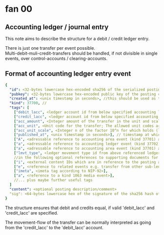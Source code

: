 # fan 00

## Accounting ledger / journal entry

This note aims to describe the structure for a debit / credit ledger entry.  

There is just one transfer per event possible.  
Multi-debit-muli-credit-transfers should be handled, if not divisible in single events, over control-accounts / clearing-accounts. 

## Format of accounting ledger entry event

~~~yaml
{
  "id": <32-bytes lowercase hex-encoded sha256 of the serialized posting data>,
  "pubkey": <32-bytes lowercase hex-encoded public key of the posting creator>,
  "created_at": <unix timestamp in seconds>, //this should be used as timestamp of the posting period / time to which the posting should belong, rather than the real creation timestamp of the event, for better filtering
  "kind": 37700, //
  "tags": [
    ["debit_lacc", <ledger account id from below specified accounting ledger event reference>],
    ["credit_lacc", <ledger account id from below specified accounting ledger event reference>],
    ["acc_amount", <Integer amount of the transfer in the unit and scale provided below>],
    ["acc_unit", <Unit code for the transfer; The allowed unit codes are specified in the accounting ledger event referenced below>],
    ["acc_unit_scale", <Integer n of the factor 10^n for which holds (le_amount-field / 10^n = amount in 'acc_unit' base)],
    ["published_at", <unix timestamp in seconds>], // timestamp at which the event was created / published
    ["A", <adressable reference to accounting area event (kind 37701) as specified in fan01>], //accounting area for which is booked
    ["a", <adressable reference to accounting ledger event (kind 37702) as specified in fan02>]
    ["a", <adressable reference to accounting area event (kind 37701) as specified in fan01>], //accounting area against which is booked (partner of the entry)
    ["lmvt_type", <ledger movement type id from above referenced ledger structure event reference>],
    //in the following optional references to supporting documents for the entry
    ["i", <external content IDs which are in reference to the posting according to NIP-73],
    ["e", <reference to related events e.g. transfer from other sub-ledger, etc.>],
    ["imeta", <imeta tag according to NIP-92>],
    ["a", <reference to a kind 1063 media event>],
    //... plus maybe further useful tags
  ]
  "content": <optional posting description/comment>
  "sig": <64-bytes lowercase hex of the signature of the sha256 hash of the serialized event data, which is the same as the "id" field>
}
~~~

The structure ensures that debit and credits equal, if valid 'debit_lacc' and 'credit_lacc' are specified.  
  
The movement-flow of the transfer can be normally interpreted as going from the 'credit_lacc' to the 'debit_lacc' account.  
